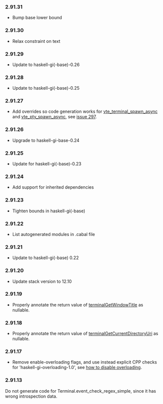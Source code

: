 ### 2.91.31

+ Bump base lower bound

### 2.91.30

+ Relax constraint on text

### 2.91.29

+ Update to haskell-gi(-base)-0.26

### 2.91.28

+ Update to haskell-gi(-base)-0.25

### 2.91.27

+ Add overrides so code generation works for [vte_terminal_spawn_async](https://hackage.haskell.org/package/gi-vte-2.91.27/docs/GI-Vte-Objects-Terminal.html#g:method:spawnAsync) and [vte_pty_spawn_async](https://hackage.haskell.org/package/gi-vte-2.91.27/docs/GI-Vte-Objects-Pty.html#g:method:spawnAsync), see [issue 297](https://github.com/haskell-gi/haskell-gi/issues/297).

### 2.91.26

+ Upgrade to haskell-gi-base-0.24

### 2.91.25

+ Update for haskell-gi(-base)-0.23

### 2.91.24

+ Add support for inherited dependencies

### 2.91.23

+ Tighten bounds in haskell-gi(-base)

### 2.91.22

+ List autogenerated modules in .cabal file

### 2.91.21

+ Update to haskell-gi(-base) 0.22

### 2.91.20

+ Update stack version to 12.10

### 2.91.19

+ Properly annotate the return value of [terminalGetWindowTitle](https://hackage.haskell.org/package/gi-vte-2.91.19/docs/GI-Vte-Objects-Terminal.html#v:terminalGetWindowTitle) as nullable.

### 2.91.18

+ Properly annotate the return value of [terminalGetCurrentDirectoryUri](https://hackage.haskell.org/package/gi-vte-2.91.18/docs/GI-Vte-Objects-Terminal.html#v:terminalGetCurrentDirectoryUri) as nullable.

### 2.91.17

+ Remove enable-overloading flags, and use instead explicit CPP checks for 'haskell-gi-overloading-1.0', see [how to disable overloading](https://github.com/haskell-gi/haskell-gi/wiki/Overloading\#disabling-overloading).

### 2.91.13

Do not generate code for Terminal.event_check_regex_simple, since it has wrong introspection data.
